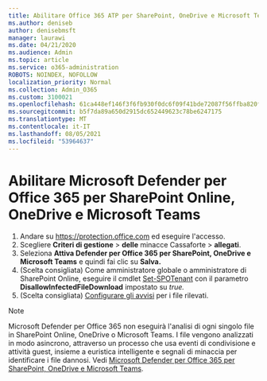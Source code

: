 ```yaml
---
title: Abilitare Office 365 ATP per SharePoint, OneDrive e Microsoft Teams
ms.author: deniseb
author: denisebmsft
manager: laurawi
ms.date: 04/21/2020
ms.audience: Admin
ms.topic: article
ms.service: o365-administration
ROBOTS: NOINDEX, NOFOLLOW
localization_priority: Normal
ms.collection: Admin_O365
ms.custom: 3100021
ms.openlocfilehash: 61ca448ef146f3f6fb930f0dc6f09f41bde72087f56ffba820f0a2d517cddb31
ms.sourcegitcommit: b5f7da89a650d2915dc652449623c78be6247175
ms.translationtype: MT
ms.contentlocale: it-IT
ms.lasthandoff: 08/05/2021
ms.locfileid: "53964637"
---
```

# <a name="enable-microsoft-defender-for-office-365-for-sharepoint-online-onedrive-and-microsoft-teams"></a>Abilitare Microsoft Defender per Office 365 per SharePoint Online, OneDrive e Microsoft Teams

1. Andare su https://protection.office.com ed eseguire l'accesso.
2. Scegliere **Criteri di gestione**  >  **delle** minacce Cassaforte  >  **allegati**.
3. Seleziona **Attiva Defender per Office 365 per SharePoint, OneDrive e Microsoft Teams** e quindi fai clic su **Salva.**
4. (Scelta consigliata) Come amministratore globale o amministratore di SharePoint Online, eseguire il cmdlet [Set-SPOTenant](/powershell/module/sharepoint-online/Set-SPOTenant?view=sharepoint-ps) con il parametro **DisallowInfectedFileDownload** impostato su *true.*
5. (Scelta consigliata) [Configurare gli avvisi](/microsoft-365/security/office-365-security/turn-on-atp-for-spo-odb-and-teams#set-up-alerts-for-detected-files) per i file rilevati.

> [!NOTE]
> Microsoft Defender per Office 365 non eseguirà l'analisi di ogni singolo file in SharePoint Online, OneDrive o Microsoft Teams. I file vengono analizzati in modo asincrono, attraverso un processo che usa eventi di condivisione e attività guest, insieme a euristica intelligente e segnali di minaccia per identificare i file dannosi. Vedi [Microsoft Defender per Office 365 per SharePoint, OneDrive e Microsoft Teams](/microsoft-365/security/office-365-security/atp-for-spo-odb-and-teams).